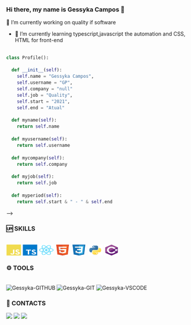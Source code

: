 ### Hi there, my name is Gessyka Campos 👋


🔭 I’m currently working on quality if software
- 🌱 I’m currently learning typescript,javascript the automation and CSS, HTML for front-end

##
```python
class Profile():
    
  def __init__(self):
    self.name = "Gessyka Campos",
    self.username = "GP",
    self.company = "null"
    self.job = "Quality",
    self.start = "2021",
    self.end = "Atual"
  
  def myname(self):
    return self.name

  def myusername(self):
    return self.username

  def mycompany(self):
    return self.company

  def myjob(self):
    return self.job
  
  def myperiod(self):
    return self.start & " - " & self.end

```

-->
<h3>🆙 SKILLS</h3>

<div style="display: inline_block"><br>
  <img align="center" alt="Gessyka-Js" height="30" width="40" src="https://raw.githubusercontent.com/devicons/devicon/master/icons/javascript/javascript-plain.svg">
  <img align="center" alt="Gessyka-Ts" height="30" width="40" src="https://raw.githubusercontent.com/devicons/devicon/master/icons/typescript/typescript-plain.svg">
  <img align="center" alt="Gessyka-React" height="30" width="40" src="https://raw.githubusercontent.com/devicons/devicon/master/icons/react/react-original.svg">
  <img align="center" alt="Gessyka-HTML" height="30" width="40" src="https://raw.githubusercontent.com/devicons/devicon/master/icons/html5/html5-original.svg">
  <img align="center" alt="Gessyka-CSS" height="30" width="40" src="https://raw.githubusercontent.com/devicons/devicon/master/icons/css3/css3-original.svg">
  <img align="center" alt="Gessyka-Python" height="30" width="40" src="https://raw.githubusercontent.com/devicons/devicon/master/icons/python/python-original.svg">
  <img align="center" alt="Gessyka-Csharp" height="30" width="40" src="https://raw.githubusercontent.com/devicons/devicon/master/icons/csharp/csharp-original.svg">
</div>


<h3>⚙️ TOOLS</h3>
<div style="display: inline_block"><br>
    <img align="center" alt="Gessyka-GITHUB" height="30" width="40" src="https://cdn.jsdelivr.net/gh/devicons/devicon/icons/github/github-original.svg">
    <img align="center" alt="Gessyka-GIT" height="30" width="40" src="https://cdn.jsdelivr.net/gh/devicons/devicon/icons/git/git-original.svg">
    <img align="center" alt="Gessyka-VSCODE" height="30" width="40" src="https://cdn.jsdelivr.net/gh/devicons/devicon/icons/vscode/vscode-original.svg"> 
</div>


<h3>📱 CONTACTS</h3>
<div> 
  <a href="https://github.com/gessykacampos" >
 	<a href="https://instagram.com/gessykaaraujocampos" target="_blank"><img src="https://img.shields.io/badge/-Instagram-%23E4405F?style=for-the-badge&logo=instagram&logoColor=white" target="_blank"></a>
  <a href = "mailto:gessykapollyana@gmail.com"><img src="https://img.shields.io/badge/-Gmail-%23333?style=for-the-badge&logo=gmail&logoColor=white" target="_blank"></a>
  <a href="https://www.linkedin.com/in/gessykacampos" target="_blank"><img src="https://img.shields.io/badge/-LinkedIn-%230077B5?style=for-the-badge&logo=linkedin&logoColor=white" target="_blank"></a> 
</div>

